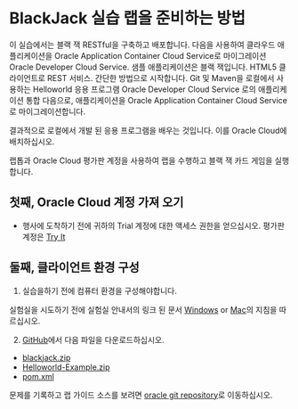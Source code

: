 # BlackJack 실습 랩을 준비하는 방법

이 실습에서는 블랙 잭 RESTful을 구축하고 배포합니다. 
다음을 사용하여 클라우드 애플리케이션을 Oracle Application Container Cloud Service로 마이그레이션 
Oracle Developer Cloud Service. 샘플 애플리케이션은 블랙 잭입니다. 
HTML5 클라이언트로 REST 서비스. 간단한 방법으로 시작합니다. 
Git 및 Maven을 로컬에서 사용하는 Helloworld 응용 프로그램 
Oracle Developer Cloud Service 로의 애플리케이션 통합 다음으로, 
애플리케이션을 Oracle Application Container Cloud Service로 마이그레이션합니다. 

결과적으로 로컬에서 개발 된 응용 프로그램을 배우는 것입니다. 
이를 Oracle Cloud에 배치하십시오. 

랩톱과 Oracle Cloud 평가판 계정을 사용하여 랩을 수행하고 블랙 잭 카드 게임을 실행합니다. 

## 첫째, Oracle Cloud 계정 가져 오기

- 행사에 도착하기 전에 귀하의 Trial 계정에 대한 액세스 권한을 얻으십시오. 평가판 계정은 [Try 
    It](http://cloud.oracle.com/tryit)

## 둘째, 클라이언트 환경 구성

1. 실습을하기 전에 컴퓨터 환경을 구성해야합니다. 

실험실을 시도하기 전에 실험실 안내서의 링크 된 문서 [Windows](http://www.oracle.com/webfolder/technetwork/tutorials/OracleCode/Windows-HOL-setup.pdf) or [Mac](http://www.oracle.com/webfolder/technetwork/tutorials/OracleCode/Mac-HOL-setup.pdf)의 지침을 따르십시오. 

2. [GitHub](https://github.com/oracle/cloud-native-devops-workshop/tree/master/blackjack)에서 다음 파일을 다운로드하십시오. 
- [blackjack.zip](BlackJack.zip) 
- [Helloworld-Example.zip](Helloworld-Example.zip) 
- [pom.xml](pom.xml) 

문제를 기록하고 랩 가이드 소스를 보려면 [oracle git repository](https://github.com/oracle/cloud-native-devops-workshop)로 이동하십시오. 

